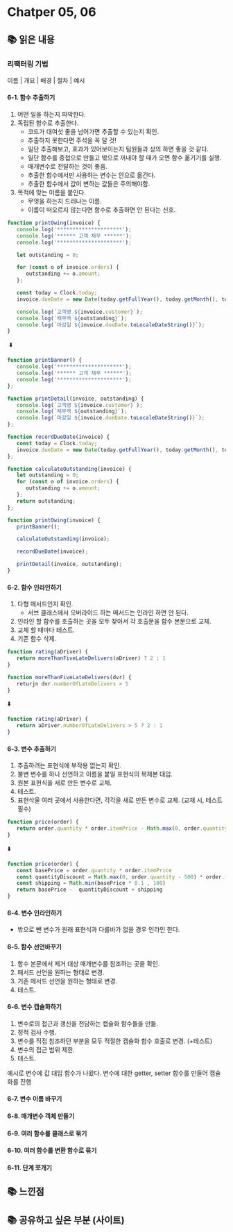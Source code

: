 # Chatper 05, 06

## 📚 읽은 내용

### 리팩터링 기법

이름 | 개요 | 배경 | 절차 | 예시

#### 6-1. 함수 추출하기

1. 어떤 일을 하는지 파악한다.
1. 독립된 함수로 추출한다.
   - 코드가 대여섯 줄을 넘어가면 추출할 수 있는지 확인.
   - 추출하지 못한다면 주석을 꼭 달 것!
   - 일단 추출해보고, 효과가 있어보이는지 팀원들과 상의 하면 좋을 것 같다.
   - 일단 함수를 중첩으로 만들고 밖으로 꺼내야 할 때가 오면 함수 옮기기를 실행.
   - 매개변수로 전달하는 것이 좋음.
   - 추출한 함수에서만 사용하는 변수는 안으로 옮긴다.
   - 추출한 함수에서 값이 변하는 값들은 주의해야함.
1. 목적에 맞는 이름을 붙인다.
   - 무엇을 하는지 드러나는 이름.
   - 이름이 떠오르지 않는다면 함수로 추출하면 안 된다는 신호.

```javascript
function printOwing(invoice) {
   console.log('*********************');
   console.log('****** 고객 채무 ******');
   console.log('*********************');

   let outstanding = 0;

   for (const o of invoice.orders) {
      outstanding += o.amount;
   };

   const today = Clock.today;
   invoice.dueDate = new Date(today.getFullYear(), today.getMonth(), today.getDate() + 30);

   console.log(`고객명 ${invoice.customer}`);
   console.log(`채무액 ${outstanding}`);
   console.log(`마감일 ${invoice.dueDate.toLocaleDateString()}`);
}
```
 ⬇️
```javascript
function printBanner() {
   console.log('*********************');
   console.log('****** 고객 채무 ******');
   console.log('*********************');
};

function printDetail(invoice, outstanding) {
   console.log(`고객명 ${invoice.customer}`);
   console.log(`채무액 ${outstanding}`);
   console.log(`마감일 ${invoice.dueDate.toLocaleDateString()}`);
};

function recordDueDate(invoice) {
   const today = Clock.today;
   invoice.dueDate = new Date(today.getFullYear(), today.getMonth(), today.getDate() + 30);
};

function calculateOutstanding(invoice) {
   let outstanding = 0;
   for (const o of invoice.orders) {
      outstanding += o.amount;
   };
   return outstanding;
};

function printOwing(invoice) {
   printBanner();

   calculateOutstanding(invoice);

   recordDueDate(invoice);

   printDetail(invoice, outstanding);
}
```

#### 6-2. 함수 인라인하기

1. 다형 메서드인지 확인.
   - 서브 클래스에서 오버라이드 하는 메서드는 인라인 하면 안 된다.
1. 인라인 할 함수를 호출하는 곳을 모두 찾아서 각 호출문을 함수 본문으로 교체.
1. 교체 할 때마다 테스트.
1. 기존 함수 삭제.

```javascript
function rating(aDriver) {
   return moreThanFiveLateDelivers(aDriver) ? 2 : 1
}

function moreThanFiveLateDelivers(dvr) {
   returjn dvr.numberOfLateDelivers > 5
}
```
⬇️

```javascript
function rating(aDriver) {
   return aDriver.numberOfLateDelivers > 5 ? 2 : 1
}
```

#### 6-3. 변수 추출하기

1. 추출하려는 표현식에 부작용 없는지 확인.
1. 불변 변수를 하나 선언하고 이름을 붙일 표현식의 복제본 대입.
1. 원본 표현식을 새로 만든 변수로 교체.
1. 테스트.
1. 표현삭울 여러 곳에서 사용한다면, 각각을 새로 만든 변수로 교체. (교채 시, 테스트 필수)

```javascript
function price(order) {
   return order.quantity * order.itemPrice - Math.max(0, order.quantity - 500) * order.itemPrice * 0.5 + Math.min(order.quantity * order.itemPrice * 0.1 , 100)
}
```
⬇️

```javascript
function price(order) {
   const basePrice = order.quantity * order.itemPrice
   const quantityDiscount = Math.max(0, order.quantity - 500) * order.itemPrice * 0.5
   const shipping = Math.min(basePrice * 0.1 , 100)
   return basePrice -  quantityDiscount + shipping
}
```

#### 6-4. 변수 인라인하기

- 밖으로 뺀 변수가 원래 표현식과 다를바가 없을 경우 인라인 한다.
  
#### 6-5. 함수 선언바꾸기

1. 함수 본문에서 제거 대상 매개변수를 참조하는 곳을 확인. 
1. 매서드 선언을 원하는 형태로 변경.
1. 기존 메서드 선언을 원하는 형태로 변경.
1. 테스트.

#### 6-6. 변수 캡슐화하기

1. 변수로의 접근과 갱신을 전담하는 캡슐화 함수들을 만듦.
1. 정적 검사 수행.
1. 변수를 직접 참조하던 부분을 모두 적절한 캡슐화 함수 호출로 변경. (+테스트)
1. 변수의 접근 범위 제한.
1. 테스트.

예시로 변수에 값 대입 함수가 나왔다.
변수에 대한 getter, setter 함수를 만들어 캡슐화를 진행

#### 6-7. 변수 이름 바꾸기
#### 6-8. 매개변수 객체 만들기
#### 6-9. 여러 함수를 클래스로 묶기
#### 6-10. 여러 함수를 변환 함수로 묶기
#### 6-11. 단계 쪼개기

## 📚 느낀점

## 📚 공유하고 싶은 부분 (사이트)
